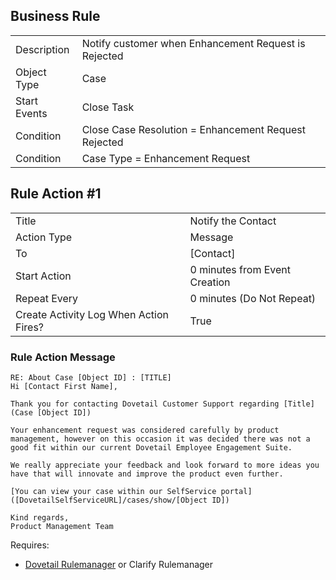 ## Business Rule

|  |  |
| ------------- | ------------- |
| Description  | Notify customer when Enhancement Request is Rejected|
| Object Type  | Case  |
| Start Events| Close Task
| Condition | Close Case Resolution = Enhancement Request Rejected
| Condition | Case Type = Enhancement Request

## Rule Action #1

|  |  |
| ------------- | ------------- |
| Title	| Notify the Contact
| Action Type	| Message
| To |	[Contact]
| Start Action	| 0 minutes from Event Creation
| Repeat Every	| 0 minutes (Do Not Repeat)
| Create Activity Log When Action Fires?	| True

### Rule Action Message	
```
RE: About Case [Object ID] : [TITLE]
Hi [Contact First Name],

Thank you for contacting Dovetail Customer Support regarding [Title] (Case [Object ID])

Your enhancement request was considered carefully by product management, however on this occasion it was decided there was not a good fit within our current Dovetail Employee Engagement Suite.

We really appreciate your feedback and look forward to more ideas you have that will innovate and improve the product even further.

[You can view your case within our SelfService portal]([DovetailSelfServiceURL]/cases/show/[Object ID]) 

Kind regards,
Product Management Team
```

Requires:
* [Dovetail Rulemanager](https://support.dovetailsoftware.com/selfservice/products/show/RuleManager) or Clarify Rulemanager
